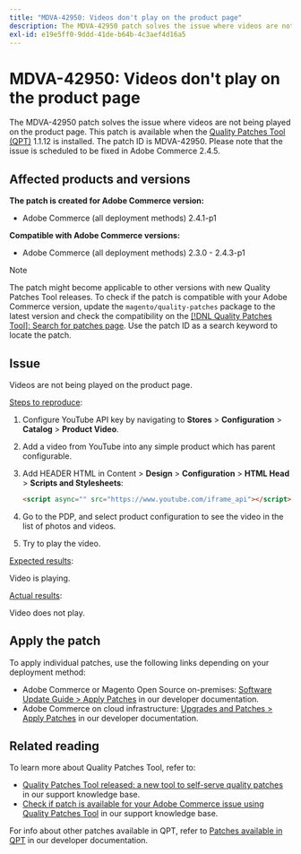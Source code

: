 ```yaml
---
title: "MDVA-42950: Videos don't play on the product page"
description: The MDVA-42950 patch solves the issue where videos are not being played on the product page. This patch is available when the [Quality Patches Tool (QPT)](/help/announcements/adobe-commerce-announcements/magento-quality-patches-released-new-tool-to-self-serve-quality-patches.md) 1.1.12 is installed. The patch ID is MDVA-42950. Please note that the issue is scheduled to be fixed in Adobe Commerce 2.4.5.
exl-id: e19e5ff0-9ddd-41de-b64b-4c3aef4d16a5
---
```

# MDVA-42950: Videos don't play on the product page

The MDVA-42950 patch solves the issue where videos are not being played on the product page. This patch is available when the [Quality Patches Tool (QPT)](/help/announcements/adobe-commerce-announcements/magento-quality-patches-released-new-tool-to-self-serve-quality-patches.md) 1.1.12 is installed. The patch ID is MDVA-42950. Please note that the issue is scheduled to be fixed in Adobe Commerce 2.4.5.

## Affected products and versions

**The patch is created for Adobe Commerce version:**

* Adobe Commerce (all deployment methods) 2.4.1-p1

**Compatible with Adobe Commerce versions:**

* Adobe Commerce (all deployment methods) 2.3.0 - 2.4.3-p1

>[!NOTE]
>
>The patch might become applicable to other versions with new Quality Patches Tool releases. To check if the patch is compatible with your Adobe Commerce version, update the `magento/quality-patches` package to the latest version and check the compatibility on the [[!DNL Quality Patches Tool]: Search for patches page](https://devdocs.magento.com/quality-patches/tool.html#patch-grid). Use the patch ID as a search keyword to locate the patch.

## Issue

Videos are not being played on the product page.

<u>Steps to reproduce</u>:

1. Configure YouTube API key by navigating to **Stores** > **Configuration** > **Catalog** > **Product Video**.
1. Add a video from YouTube into any simple product which has parent configurable.
1. Add HEADER HTML in Content > **Design** > **Configuration** > **HTML Head** > **Scripts and Stylesheets**:

    ```HTML
    <script async="" src="https://www.youtube.com/iframe_api"></script>`
    ```

1. Go to the PDP, and select product configuration to see the video in the list of photos and videos.
1. Try to play the video.

<u>Expected results</u>:

Video is playing.

<u>Actual results</u>:

Video does not play.

## Apply the patch

To apply individual patches, use the following links depending on your deployment method:

* Adobe Commerce or Magento Open Source on-premises: [Software Update Guide > Apply Patches](https://devdocs.magento.com/guides/v2.4/comp-mgr/patching/mqp.html) in our developer documentation.
* Adobe Commerce on cloud infrastructure: [Upgrades and Patches > Apply Patches](https://devdocs.magento.com/cloud/project/project-patch.html) in our developer documentation.

## Related reading

To learn more about Quality Patches Tool, refer to:

* [Quality Patches Tool released: a new tool to self-serve quality patches](/help/announcements/adobe-commerce-announcements/magento-quality-patches-released-new-tool-to-self-serve-quality-patches.md) in our support knowledge base.
* [Check if patch is available for your Adobe Commerce issue using Quality Patches Tool](/help/support-tools/patches-available-in-qpt-tool/check-patch-for-magento-issue-with-magento-quality-patches.md) in our support knowledge base.

For info about other patches available in QPT, refer to [Patches available in QPT](https://devdocs.magento.com/quality-patches/tool.html#patch-grid) in our developer documentation.
